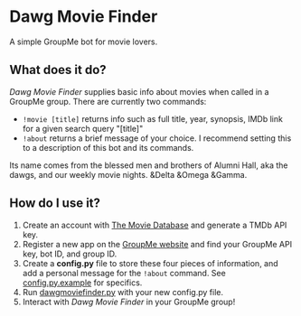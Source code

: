 Dawg Movie Finder
===
A simple GroupMe bot for movie lovers.

What does it do?
---
*Dawg Movie Finder* supplies basic info about movies when called in a GroupMe group. There are currently two commands:
* ``!movie [title]`` returns info such as full title, year, synopsis, IMDb link for a given search query "\[title]"
* ``!about`` returns a brief message of your choice. I recommend setting this to a description of this bot and its commands.

Its name comes from the blessed men and brothers of Alumni Hall, aka the dawgs, and our weekly movie nights. &Delta &Omega &Gamma.

How do I use it?
---
1. Create an account with [The Movie Database](https://www.themoviedb.org/account/signup) and generate a TMDb API key.
2. Register a new app on the [GroupMe website](https://dev.groupme.com/) and find your GroupMe API key, bot ID, and group ID.
3. Create a **config.py** file to store these four pieces of information, and add a personal message for the ``!about`` command. See [config.py.example]() for specifics.
4. Run [dawgmoviefinder.py]() with your new config.py file.
5. Interact with *Dawg Movie Finder* in your GroupMe group!
